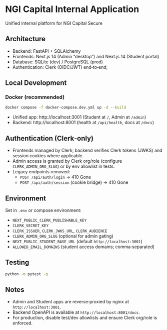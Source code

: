 # NGI Capital Internal Application

Unified internal platform for NGI Capital Secure

## Architecture
- Backend: FastAPI + SQLAlchemy
- Frontends: Next.js 14 (Admin “desktop”) and Next.js 14 (Student portal)
- Database: SQLite (dev) / PostgreSQL (prod)
- Authentication: Clerk (OIDC/JWT) end‑to‑end;

## Local Development
### Docker (recommended)
```bash
docker compose -f docker-compose.dev.yml up -d --build
```
- Unified app: http://localhost:3001 (Student at `/`, Admin at `/admin`)
- Backend: http://localhost:8001 (health at `/api/health`, docs at `/docs`)


## Authentication (Clerk‑only)
- Frontends managed by Clerk; backend verifies Clerk tokens (JWKS) and session cookies where applicable.
- Admin access is granted by Clerk org/role (configure `CLERK_ADMIN_ORG_SLUG`) or by env allowlist in tests.
- Legacy endpoints removed:
  - `POST /api/auth/login` → 410 Gone
  - `POST /api/auth/session` (cookie bridge) → 410 Gone

## Environment
Set in `.env` or compose environment:
- `NEXT_PUBLIC_CLERK_PUBLISHABLE_KEY`
- `CLERK_SECRET_KEY`
- `CLERK_ISSUER`, `CLERK_JWKS_URL`, `CLERK_AUDIENCE`
- `CLERK_ADMIN_ORG_SLUG` (optional for admin gating)
- `NEXT_PUBLIC_STUDENT_BASE_URL` (default `http://localhost:3001`)
- `ALLOWED_EMAIL_DOMAINS` (student access domains; comma‑separated)

## Testing
```bash
python -m pytest -q
```

## Notes
- Admin and Student apps are reverse‑proxied by nginx at `http://localhost:3001`.
- Backend OpenAPI is available at `http://localhost:8001/docs`.
- For production, disable test/dev allowlists and ensure Clerk org/role is enforced.

